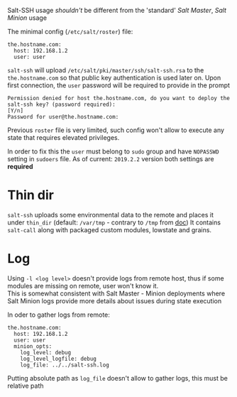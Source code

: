 Salt-SSH usage _shouldn't_ be different from the 'standard' _Salt Master_, _Salt Minion_ usage

The minimal config (`/etc/salt/roster`) file:
```
the.hostname.com:
  host: 192.168.1.2
  user: user
```

`salt-ssh` will upload `/etc/salt/pki/master/ssh/salt-ssh.rsa` to the `the.hostname.com` so that public key authentication
is used later on. Upon first connection, the `user` password will be required to provide in the prompt
```
Permission denied for host the.hostname.com, do you want to deploy the salt-ssh key? (password required):
[Y/n]                                                         
Password for user@the.hostname.com:   
```

Previous `roster` file is very limited, such config won't allow to execute any state that requires elevated privileges.

In order to fix this the `user` must belong to `sudo` group and have `NOPASSWD` setting in `sudoers` file. As of current:
`2019.2.2` version both settings are **required** 

# Thin dir
`salt-ssh` uploads some environmental data to the remote and places it under `thin_dir` (default: `/var/tmp` - contrary to `/tmp` from [doc](https://docs.saltstack.com/en/latest/topics/ssh/roster.html#ssh-roster)) 
It contains `salt-call` along with packaged custom modules, lowstate and grains.

# Log
Using `-l <log level>` doesn't provide logs from remote host, thus if some modules are missing on remote, user won't know it.  
This is somewhat consistent with Salt Master - Minion deployments where Salt Minion logs provide more details about issues during state execution

In oder to gather logs from remote:
```
the.hostname.com:
  host: 192.168.1.2
  user: user
  minion_opts:
    log_level: debug
    log_level_logfile: debug
    log_file: ../../salt-ssh.log
```
Putting absolute path as `log_file` doesn't allow to gather logs, this must be relative path
 
